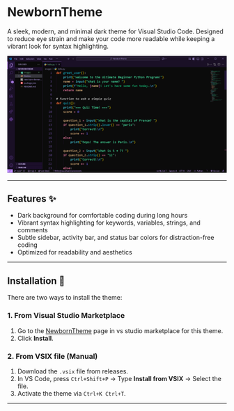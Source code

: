 # NewbornTheme

A sleek, modern, and minimal dark theme for Visual Studio Code. Designed to reduce eye strain and make your code more readable while keeping a vibrant look for syntax highlighting.

![Theme Preview](./images/preview.png) <!-- Add a screenshot later -->

---

## Features ✨

- Dark background for comfortable coding during long hours
- Vibrant syntax highlighting for keywords, variables, strings, and comments
- Subtle sidebar, activity bar, and status bar colors for distraction-free coding
- Optimized for readability and aesthetics

---

## Installation 🚀

There are two ways to install the theme:

### 1. From Visual Studio Marketplace

1. Go to the [NewbornTheme](https://marketplace.visualstudio.com/items?itemName=UvesKhan.new-born-theme) page in vs studio marketplace for this theme.
2. Click **Install**.

### 2. From VSIX file (Manual)

1. Download the `.vsix` file from releases.
2. In VS Code, press `Ctrl+Shift+P` → Type **Install from VSIX** → Select the file.
3. Activate the theme via `Ctrl+K Ctrl+T`.

---


